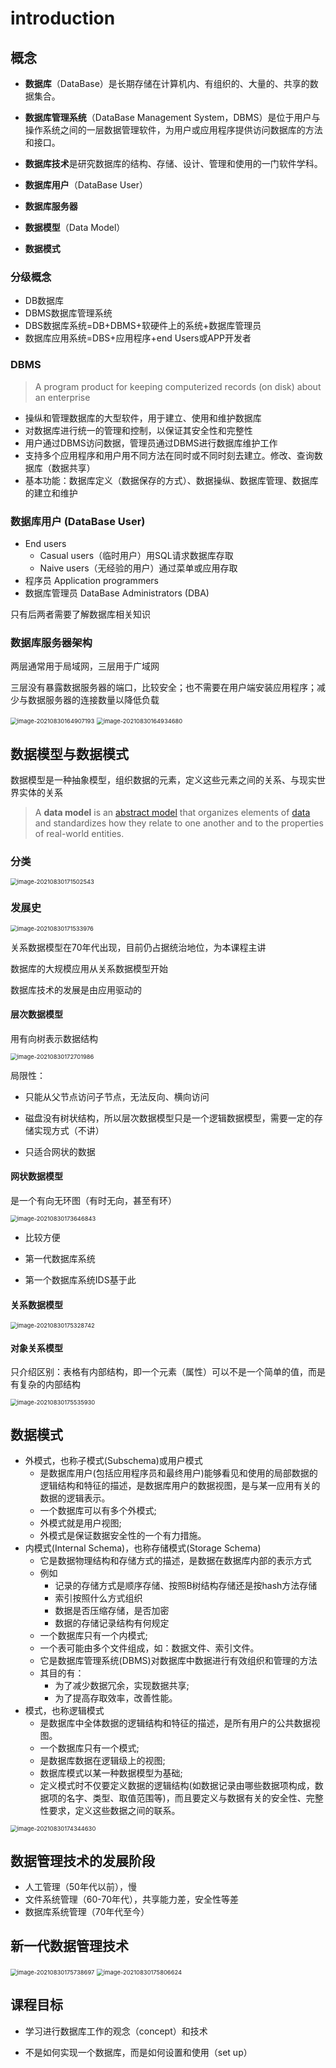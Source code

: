 # introduction

## 概念

* **数据库**（DataBase）是长期存储在计算机内、有组织的、大量的、共享的数据集合。

* **数据库管理系统**（DataBase Management System，DBMS）是位于用户与操作系统之间的一层数据管理软件，为用户或应用程序提供访问数据库的方法和接口。

* **数据库技术**是研究数据库的结构、存储、设计、管理和使用的一门软件学科。
* **数据库用户**（DataBase User）
* **数据库服务器**
* **数据模型**（Data Model）
* **数据模式**

### 分级概念

* DB数据库
* DBMS数据库管理系统
* DBS数据库系统=DB+DBMS+软硬件上的系统+数据库管理员
* 数据库应用系统=DBS+应用程序+end Users或APP开发者

### DBMS

> A program product for keeping computerized records (on disk) about an enterprise

* 操纵和管理数据库的大型软件，用于建立、使用和维护数据库
* 对数据库进行统一的管理和控制，以保证其安全性和完整性
* 用户通过DBMS访问数据，管理员通过DBMS进行数据库维护工作
* 支持多个应用程序和用户用不同方法在同时或不同时刻去建立。修改、查询数据库（数据共享）
* 基本功能：数据库定义（数据保存的方式）、数据操纵、数据库管理、数据库的建立和维护

### 数据库用户 (DataBase User)

* End users
  * Casual users（临时用户）用SQL请求数据库存取
  * Naive users（无经验的用户）通过菜单或应用存取
* 程序员 Application programmers
* 数据库管理员 DataBase Administrators (DBA)

只有后两者需要了解数据库相关知识

### 数据库服务器架构

两层通常用于局域网，三层用于广域网

三层没有暴露数据服务器的端口，比较安全；也不需要在用户端安装应用程序；减少与数据服务器的连接数量以降低负载

<img src="C:\Users\10643\AppData\Roaming\Typora\typora-user-images\image-20210830164907193.png"   alt="image-20210830164907193" style="zoom:67%;" />

<img src="C:\Users\10643\AppData\Roaming\Typora\typora-user-images\image-20210830164934680.png"   alt="image-20210830164934680" style="zoom:67%;" />

## 数据模型与数据模式

数据模型是一种抽象模型，组织数据的元素，定义这些元素之间的关系、与现实世界实体的关系

> A **data model** is an [abstract model](https://en.wikipedia.org/wiki/Abstract_model) that organizes elements of [data](https://en.wikipedia.org/wiki/Data) and standardizes how they relate to one another and to the properties of real-world entities. 

### 分类

<img src="C:\Users\10643\AppData\Roaming\Typora\typora-user-images\image-20210830171502543.png"   alt="image-20210830171502543" style="zoom:67%;" />

### 发展史

<img src="C:\Users\10643\AppData\Roaming\Typora\typora-user-images\image-20210830171533976.png"   alt="image-20210830171533976" style="zoom:67%;" />

关系数据模型在70年代出现，目前仍占据统治地位，为本课程主讲

数据库的大规模应用从关系数据模型开始

数据库技术的发展是由应用驱动的

#### 层次数据模型

用有向树表示数据结构

<img src="C:\Users\10643\AppData\Roaming\Typora\typora-user-images\image-20210830172701986.png"   alt="image-20210830172701986" style="zoom:67%;" />

局限性：

* 只能从父节点访问子节点，无法反向、横向访问

* 磁盘没有树状结构，所以层次数据模型只是一个逻辑数据模型，需要一定的存储实现方式（不讲）

* 只适合网状的数据

#### 网状数据模型

是一个有向无环图（有时无向，甚至有环）

<img src="C:\Users\10643\AppData\Roaming\Typora\typora-user-images\image-20210830173646843.png"   alt="image-20210830173646843" style="zoom:67%;" />

* 比较方便

* 第一代数据库系统

* 第一个数据库系统IDS基于此

#### 关系数据模型

<img src="C:\Users\10643\AppData\Roaming\Typora\typora-user-images\image-20210830175328742.png"   alt="image-20210830175328742" style="zoom:67%;" />

#### 对象关系模型

只介绍区别：表格有内部结构，即一个元素（属性）可以不是一个简单的值，而是有复杂的内部结构

<img src="C:\Users\10643\AppData\Roaming\Typora\typora-user-images\image-20210830175535930.png"   alt="image-20210830175535930" style="zoom:67%;" />

## 数据模式

* 外模式，也称子模式(Subschema)或用户模式
  * 是数据库用户(包括应用程序员和最终用户)能够看见和使用的局部数据的逻辑结构和特征的描述，是数据库用户的数据视图，是与某一应用有关的数据的逻辑表示。
  * 一个数据库可以有多个外模式;
  * 外模式就是用户视图;
  *  外模式是保证数据安全性的一个有力措施。
* 内模式(Internal Schema)，也称存储模式(Storage Schema)
  * 它是数据物理结构和存储方式的描述，是数据在数据库内部的表示方式
  * 例如
    * 记录的存储方式是顺序存储、按照B树结构存储还是按hash方法存储
    * 索引按照什么方式组织
    * 数据是否压缩存储，是否加密
    * 数据的存储记录结构有何规定
  * 一个数据库只有一个内模式;
  * 一个表可能由多个文件组成，如：数据文件、索引文件。
  * 它是数据库管理系统(DBMS)对数据库中数据进行有效组织和管理的方法
  * 其目的有：
    * 为了减少数据冗余，实现数据共享;
    * 为了提高存取效率，改善性能。
* 模式，也称逻辑模式
  * 是数据库中全体数据的逻辑结构和特征的描述，是所有用户的公共数据视图。
  *  一个数据库只有一个模式;
  * 是数据库数据在逻辑级上的视图;
  * 数据库模式以某一种数据模型为基础;
  * 定义模式时不仅要定义数据的逻辑结构(如数据记录由哪些数据项构成，数据项的名字、类型、取值范围等)，而且要定义与数据有关的安全性、完整性要求，定义这些数据之间的联系。

<img src="C:\Users\10643\AppData\Roaming\Typora\typora-user-images\image-20210830174344630.png"   alt="image-20210830174344630" style="zoom:67%;" />

## 数据管理技术的发展阶段

* 人工管理（50年代以前），慢
* 文件系统管理（60-70年代），共享能力差，安全性等差
* 数据库系统管理（70年代至今）

## 新一代数据管理技术

<img src="C:\Users\10643\AppData\Roaming\Typora\typora-user-images\image-20210830175738697.png"   alt="image-20210830175738697" style="zoom:67%;" />

<img src="C:\Users\10643\AppData\Roaming\Typora\typora-user-images\image-20210830175806624.png"   alt="image-20210830175806624" style="zoom:67%;" />

## 课程目标

* 学习进行数据库工作的观念（concept）和技术

* 不是如何实现一个数据库，而是如何设置和使用（set up）

